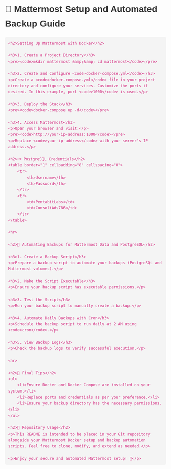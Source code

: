 <!DOCTYPE html>
<html lang="en">
<head>
    <meta charset="UTF-8">
    <meta name="viewport" content="width=device-width, initial-scale=1.0">
    <title>Mattermost Setup and Automated Backup Guide</title>
    <style>
        body { font-family: Arial, sans-serif; line-height: 1.6; margin: 20px; }
        h1, h2, h3 { color: #333; }
        pre { background-color: #f4f4f4; padding: 10px; border-radius: 5px; }
        code { font-family: monospace; color: #d63384; }
        hr { margin: 20px 0; }
    </style>
</head>
<body>
    <h1>🚀 Mattermost Setup and Automated Backup Guide</h1>

    <h2>Setting Up Mattermost with Docker</h2>

    <h3>1. Create a Project Directory</h3>
    <pre><code>mkdir mattermost &amp;&amp; cd mattermost</code></pre>

    <h3>2. Create and Configure <code>docker-compose.yml</code></h3>
    <p>Create a <code>docker-compose.yml</code> file in your project directory and configure your services. Customize the ports if desired. In this example, port <code>1000</code> is used.</p>

    <h3>3. Deploy the Stack</h3>
    <pre><code>docker-compose up -d</code></pre>

    <h3>4. Access Mattermost</h3>
    <p>Open your browser and visit:</p>
    <pre><code>http://your-ip-address:1000</code></pre>
    <p>Replace <code>your-ip-address</code> with your server's IP address.</p>

    <h2>🗝️ PostgreSQL Credentials</h2>
    <table border="1" cellpadding="8" cellspacing="0">
        <tr>
            <th>Username</th>
            <th>Password</th>
        </tr>
        <tr>
            <td>PentabitLabs</td>
            <td>ConsoliAds786</td>
        </tr>
    </table>

    <hr>

    <h2>💾 Automating Backups for Mattermost Data and PostgreSQL</h2>

    <h3>1. Create a Backup Script</h3>
    <p>Prepare a backup script to automate your backups (PostgreSQL and Mattermost volumes).</p>

    <h3>2. Make the Script Executable</h3>
    <p>Ensure your backup script has executable permissions.</p>

    <h3>3. Test the Script</h3>
    <p>Run your backup script to manually create a backup.</p>

    <h3>4. Automate Daily Backups with Cron</h3>
    <p>Schedule the backup script to run daily at 2 AM using <code>cron</code>.</p>

    <h3>5. View Backup Logs</h3>
    <p>Check the backup logs to verify successful execution.</p>

    <hr>

    <h2>🎯 Final Tips</h2>
    <ul>
        <li>Ensure Docker and Docker Compose are installed on your system.</li>
        <li>Replace ports and credentials as per your preference.</li>
        <li>Ensure your backup directory has the necessary permissions.</li>
    </ul>

    <h2>📂 Repository Usage</h2>
    <p>This README is intended to be placed in your Git repository alongside your Mattermost Docker setup and backup automation scripts. Feel free to clone, modify, and extend as needed.</p>

    <p>Enjoy your secure and automated Mattermost setup! 🚀</p>
</body>
</html>